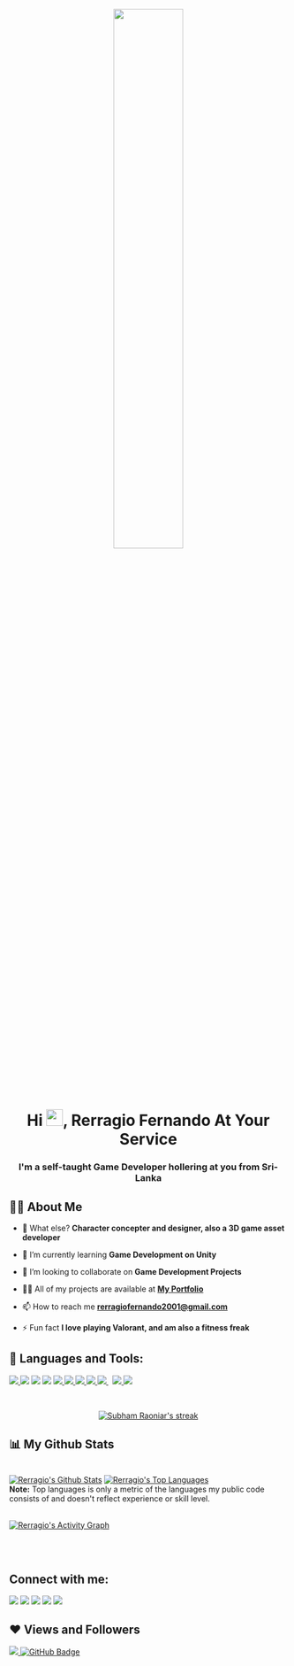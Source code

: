 <p align="center">
  <a href="#"><img width="50%" height="auto" src="https://raw.githubusercontent.com/Rerragio-Fernando/Rerragio-Fernando/main/space_dualshock_4.gif"/></a>
</p>  

<h1 align="center">Hi <img src="https://raw.githubusercontent.com/MartinHeinz/MartinHeinz/master/wave.gif" width="30px">, Rerragio Fernando At Your Service</h1>
<h3 align="center">I'm a self-taught Game Developer hollering at you from Sri-Lanka</h3>


## 🙋‍♂️ About Me

- 🔭 What else? **Character concepter and designer, also a 3D game asset developer**

- 🌱 I’m currently learning **Game Development on Unity**

- 👯 I’m looking to collaborate on **Game Development Projects**

- 👨‍💻 All of my projects are available at **[My Portfolio](https://subhamraoniar.com)**

- 📫 How to reach me **rerragiofernando2001@gmail.com**

- ⚡ Fun fact **I love playing Valorant, and am also a fitness freak**

## 🚀 Languages and Tools:

<p align="left"> 
    <a href="https://unity.com/" target="_blank"> <img src="https://img.icons8.com/ios-filled/50/000000/unity.png"/> </a> 
    <a href="https://docs.microsoft.com/en-us/dotnet/csharp/" target="_blank"> <img src="https://img.icons8.com/color/48/000000/c-sharp-logo-2.png"/></a> 
    <a href="https://pixologic.com/" target="_blank"> <img src="https://img.icons8.com/nolan/50/zbrush.png"/></a>
    <a href="https://www.blender.org/" target="_blank"> <img src="https://img.icons8.com/color/48/000000/blender-3d.png"/></a>
    <a href="https://www.java.com" target="_blank"> <img src="https://img.icons8.com/color/48/000000/java-coffee-cup-logo.png"/> </a>
    <a href="https://www.w3.org/html/" target="_blank"> <img src="https://img.icons8.com/color/48/000000/html-5.png"/> </a> 
    <a href="https://www.w3schools.com/css/" target="_blank"> <img src="https://img.icons8.com/color/48/000000/css3.png"/> </a> 
    <a href="https://www.python.org" target="_blank"> <img src="https://img.icons8.com/color/48/000000/python.png"/> </a> 
    <a style="padding-right:8px;" href="https://www.mysql.com/" target="_blank"> <img src="https://img.icons8.com/fluent/50/000000/mysql-logo.png"/> </a>
    <a href="https://firebase.google.com/" target="_blank"> <img src="https://img.icons8.com/color/48/000000/firebase.png"/> </a> 
    <a href="https://git-scm.com/" target="_blank"> <img src="https://img.icons8.com/color/48/000000/git.png"/> </a>  
</p>

<!-- [![React Badge](https://img.shields.io/badge/-React-61DBFB?style=for-the-badge&labelColor=black&logo=react&logoColor=61DBFB)](#)  [![Javascript Badge](https://img.shields.io/badge/-Javascript-F0DB4F?style=for-the-badge&labelColor=black&logo=javascript&logoColor=F0DB4F)](#) [![Typescript Badge](https://img.shields.io/badge/-Typescript-007acc?style=for-the-badge&labelColor=black&logo=typescript&logoColor=007acc)](#) [![Nodejs Badge](https://img.shields.io/badge/-Nodejs-3C873A?style=for-the-badge&labelColor=black&logo=node.js&logoColor=3C873A)](#) [![GraphQL Badge](https://img.shields.io/badge/-GraphQl-e535ab?style=for-the-badge&labelColor=black&logo=node.js&logoColor=e535ab)](#) -->
<br/>

<p align="center">
    <a href="https://github.com/Rerragio-Fernando/github-readme-streak-stats">
        <img title="🔥 Get streak stats for your profile at git.io/streak-stats" alt="Subham Raoniar's streak" src="https://github-readme-streak-stats.herokuapp.com/?user=Rerragio-Fernando&theme=black-ice&hide_border=true&stroke=0000&background=060A0CD0"/>
    </a>
</p>

## 📊 My Github Stats

  <br/>
    <a href="https://github.com/Rerragio-Fernando/github-readme-stats"><img alt="Rerragio's Github Stats" src="https://github-readme-stats.vercel.app/api?username=Rerragio-Fernando&show_icons=true&count_private=true&theme=react&hide_border=true&bg_color=0D1117" /></a>
  <a href="https://github.com/SubhamRaoniar28/github-readme-stats"><img alt="Rerragio's Top Languages" src="https://github-readme-stats.vercel.app/api/top-langs/?username=SubhamRaoniar28&langs_count=8&count_private=true&layout=compact&theme=react&hide_border=true&bg_color=0D1117" /></a>
  <br/>
  <b>Note:</b> Top languages is only a metric of the languages my public code consists of and doesn't reflect experience or skill level.


<br/>
<br/>

<a href="https://github.com/Rerragio-Fernando/github-readme-activity-graph"><img alt="Rerragio's Activity Graph" src="https://activity-graph.herokuapp.com/graph?username=Rerragio-Fernando&bg_color=0D1117&color=5BCDEC&line=5BCDEC&point=FFFFFF&hide_border=true" /></a>

<br/>
<br/>

## Connect with me:
<p align="left">

<a href = "https://www.linkedin.com/in/subham-raoniar/"><img src="https://img.icons8.com/fluent/48/000000/linkedin.png"/></a>
<a href = "https://twitter.com/subhamraoniar"><img src="https://img.icons8.com/fluent/48/000000/twitter.png"/></a>
<a href = "https://www.instagram.com/subhamraoniar/"><img src="https://img.icons8.com/fluent/48/000000/instagram-new.png"/></a>
<a href="https://www.artstation.com/aceghost360" target="_blank"> <img src="https://img.icons8.com/color/50/000000/artstation.png"/></a>
<a href="https://pin.it/2mfB97H" target="_blank"> <img src="https://img.icons8.com/color/48/000000/pinterest--v1.png"/></a>
</p>

## ❤ Views and Followers
<a href="https://github.com/Meghna-DAS/github-profile-views-counter">
    <img src="https://komarev.com/ghpvc/?username=Rerragio-Fernando">
</a>
<a href="https://github.com/Rerragio-Fernando?tab=followers"><img src="https://img.shields.io/github/followers/Rerragio-Fernando?label=Followers&style=social" alt="GitHub Badge"></a>
